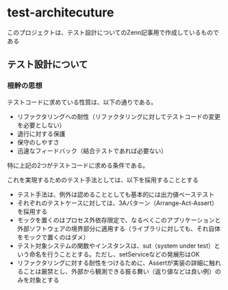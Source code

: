 # test-architecuture

このプロジェクトは、テスト設計についてのZenn記事用で作成しているものである

## テスト設計について

### 根幹の思想

テストコードに求めている性質は、以下の通りである。

- リファクタリングへの耐性（リファクタリングに対してテストコードの変更を必要としない）
- 退行に対する保護
- 保守のしやすさ
- 迅速なフィードバック（結合テストであれば必要ない）

特に上記の2つがテストコードに求める条件である。

これを実現するためのテスト手法としては、以下を採用することとする

- テスト手法は、例外は認めることとしても基本的には出力値ベーステスト
- それぞれのテストケースに対しては、3Aパターン（Arrange-Act-Assert）を採用する
- モックを置くのはプロセス外依存限定で、なるべくこのアプリケーションと外部ソフトウェアの境界部分に適用する（ライブラリに対しても、それ自体をモックで置くのはダメ）
- テスト対象システムの関数やインスタンスは、sut（system under test）という命名を行うこととする。ただし、setServiceなどの発展形はOK
- リファクタリングに対する耐性をつけるために、Assertが実装の詳細に触れることは厳禁とし、外部から観測できる振る舞い（返り値などは良い例）のみを対象とする